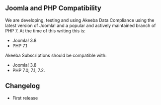 ## Joomla and PHP Compatibility

We are developing, testing and using Akeeba Data Compliance using the latest version of Joomla! and a popular and actively maintained branch of PHP 7. At the time of this writing this is:

* Joomla! 3.8
* PHP 7.1

Akeeba Subscriptions should be compatible with:

* Joomla! 3.8
* PHP 7.0, 7.1, 7.2.

## Changelog

* First release